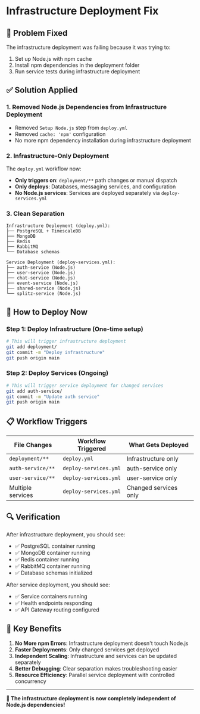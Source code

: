 # Infrastructure Deployment Fix

## 🐛 **Problem Fixed**
The infrastructure deployment was failing because it was trying to:
1. Set up Node.js with npm cache
2. Install npm dependencies in the deployment folder
3. Run service tests during infrastructure deployment

## ✅ **Solution Applied**

### 1. **Removed Node.js Dependencies from Infrastructure Deployment**
- Removed `Setup Node.js` step from `deploy.yml`
- Removed `cache: 'npm'` configuration
- No more npm dependency installation during infrastructure deployment

### 2. **Infrastructure-Only Deployment**
The `deploy.yml` workflow now:
- **Only triggers on**: `deployment/**` path changes or manual dispatch
- **Only deploys**: Databases, messaging services, and configuration
- **No Node.js services**: Services are deployed separately via `deploy-services.yml`

### 3. **Clean Separation**
```
Infrastructure Deployment (deploy.yml):
├── PostgreSQL + TimescaleDB
├── MongoDB  
├── Redis
├── RabbitMQ
└── Database schemas

Service Deployment (deploy-services.yml):
├── auth-service (Node.js)
├── user-service (Node.js)  
├── chat-service (Node.js)
├── event-service (Node.js)
├── shared-service (Node.js)
└── splitz-service (Node.js)
```

## 🚀 **How to Deploy Now**

### Step 1: Deploy Infrastructure (One-time setup)
```bash
# This will trigger infrastructure deployment
git add deployment/
git commit -m "Deploy infrastructure"
git push origin main
```

### Step 2: Deploy Services (Ongoing)
```bash
# This will trigger service deployment for changed services
git add auth-service/
git commit -m "Update auth service"
git push origin main
```

## 📋 **Workflow Triggers**

| File Changes | Workflow Triggered | What Gets Deployed |
|--------------|-------------------|-------------------|
| `deployment/**` | `deploy.yml` | Infrastructure only |
| `auth-service/**` | `deploy-services.yml` | auth-service only |
| `user-service/**` | `deploy-services.yml` | user-service only |
| Multiple services | `deploy-services.yml` | Changed services only |

## 🔍 **Verification**

After infrastructure deployment, you should see:
- ✅ PostgreSQL container running
- ✅ MongoDB container running  
- ✅ Redis container running
- ✅ RabbitMQ container running
- ✅ Database schemas initialized

After service deployment, you should see:
- ✅ Service containers running
- ✅ Health endpoints responding
- ✅ API Gateway routing configured

## 🎯 **Key Benefits**

1. **No More npm Errors**: Infrastructure deployment doesn't touch Node.js
2. **Faster Deployments**: Only changed services get deployed
3. **Independent Scaling**: Infrastructure and services can be updated separately
4. **Better Debugging**: Clear separation makes troubleshooting easier
5. **Resource Efficiency**: Parallel service deployment with controlled concurrency

---

**🎉 The infrastructure deployment is now completely independent of Node.js dependencies!**
